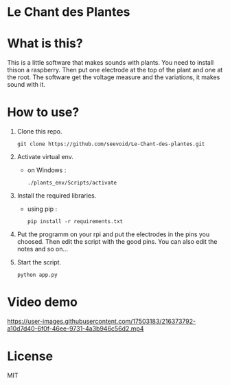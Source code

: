 # Le Chant des Plantes

# What is this?

This is a little software that makes sounds with plants. You need to install thison a raspberry.
Then put one electrode at the top of the plant and one at the root. The software get the voltage measure and the variations, it makes sound with it.

# How to use?

1. Clone this repo.

    ```terminal
    git clone https://github.com/seevoid/Le-Chant-des-plantes.git

1. Activate virtual env.
    - on Windows :
        ```terminal
        ./plants_env/Scripts/activate

3. Install the required libraries.

    - using pip :

        ```terminal
        pip install -r requirements.txt

4. Put the programm on your rpi and put the electrodes in the pins you choosed. Then edit the script with the good pins. You can also edit the notes and so on...

5. Start the script.

    ```terminal
    python app.py

# Video demo


https://user-images.githubusercontent.com/17503183/216373792-a10d7d40-6f0f-46ee-9731-4a3b946c56d2.mp4


# License 

MIT
